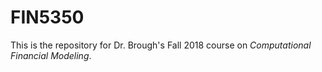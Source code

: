 # FIN5350

This is the repository for Dr. Brough's Fall 2018 course on *Computational Financial Modeling*. 
